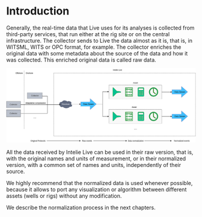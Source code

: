 # Introduction

Generally, the real-time data that Live uses for its analyses is collected from third-party services, that run either at the rig site or on the central infrastructure. The collector sends to Live the data almost as it is, that is, in WITSML, WITS or OPC format, for example. The collector enriches the original data with some metadata about the source of the data and how it was collected. This enriched original data is called raw data.

![Data flow in Intelie Live](<../.gitbook/assets/image (312).png>)

All the data received by Intelie Live can be used in their raw version, that is, with the original names and units of measurement, or in their normalized version, with a common set of names and units, independently of their source.

We highly recommend that the normalized data is used whenever possible, because it allows to port any visualization or algorithm between different assets (wells or rigs) without any modification.

We describe the normalization process in the next chapters.
